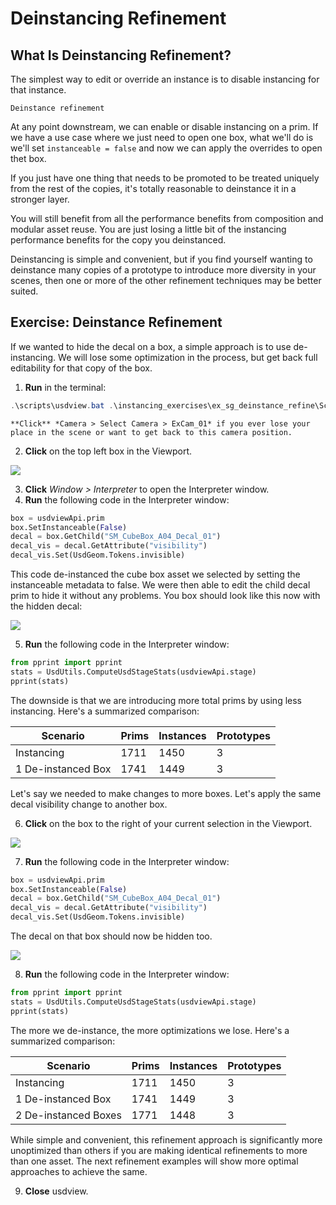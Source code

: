 # Deinstancing Refinement

## What Is Deinstancing Refinement?

The simplest way to edit or override an instance is to disable instancing for that instance.

```{figure} ../../images/asset-modularity-instancing/deinstance-refinement.mp4
Deinstance refinement
```

At any point downstream, we can enable or disable instancing on a prim. If we have a use case where we just need to open one box, what we'll do is we'll set `instanceable = false` and now we can apply the overrides to open thet box. 

If you just have one thing that needs to be promoted to be treated uniquely from the rest of the copies, it's totally reasonable to deinstance it in a stronger layer.

You will still benefit from all the performance benefits from composition and modular asset reuse. You are just losing a little bit of the instancing performance benefits for the copy you deinstanced.

Deinstancing is simple and convenient, but if you find yourself wanting to deinstance many copies of a prototype to introduce more diversity in your scenes, then one or more of the other refinement techniques may be better suited.

## Exercise: Deinstance Refinement

If we wanted to hide the decal on a box, a simple approach is to use de-instancing. We will lose some optimization in the process, but get back full editability for that copy of the box.

1. **Run** in the terminal:
```powershell
.\scripts\usdview.bat .\instancing_exercises\ex_sg_deinstance_refine\Scenario.usd  --camera ExCam_01
```

```{tip}
**Click** *Camera > Select Camera > ExCam_01* if you ever lose your place in the scene or want to get back to this camera position.
```

2. **Click** on the top left box in the Viewport.

![](../../images/asset-modularity-instancing//top-left-box-closeup.png)

3. **Click** *Window > Interpreter* to open the Interpreter window.
4. **Run** the following code in the Interpreter window:
```python
box = usdviewApi.prim
box.SetInstanceable(False)
decal = box.GetChild("SM_CubeBox_A04_Decal_01")
decal_vis = decal.GetAttribute("visibility")
decal_vis.Set(UsdGeom.Tokens.invisible)
```

This code de-instanced the cube box asset we selected by setting the instanceable metadata to false. We were then able to edit the child decal prim to hide it without any problems. You box should look like this now with the hidden decal:

![](../../images/asset-modularity-instancing//hidden-decal.png)

5. **Run** the following code in the Interpreter window:
```python
from pprint import pprint
stats = UsdUtils.ComputeUsdStageStats(usdviewApi.stage)
pprint(stats)
```

The downside is that we are introducing more total prims by using less instancing. Here's a summarized comparison:

Scenario | Prims | Instances | Prototypes 
---|---|---|---
Instancing | 1711 | 1450 | 3
1 De-instanced Box | 1741 | 1449 | 3

Let's say we needed to make changes to more boxes. Let's apply the same decal visibility change to another box.

6. **Click** on the box to the right of your current selection in the Viewport.

![](../../images/asset-modularity-instancing//middle-box.png)

7. **Run** the following code in the Interpreter window:
```python
box = usdviewApi.prim
box.SetInstanceable(False)
decal = box.GetChild("SM_CubeBox_A04_Decal_01")
decal_vis = decal.GetAttribute("visibility")
decal_vis.Set(UsdGeom.Tokens.invisible)
```

The decal on that box should now be hidden too.

![](../../images/asset-modularity-instancing//hidden-decals-2.png)

8. **Run** the following code in the Interpreter window:
```python
from pprint import pprint
stats = UsdUtils.ComputeUsdStageStats(usdviewApi.stage)
pprint(stats)
```

The more we de-instance, the more optimizations we lose. Here's a summarized comparison:

Scenario | Prims | Instances | Prototypes 
---|---|---|---
Instancing | 1711 | 1450 | 3
1 De-instanced Box | 1741 | 1449 | 3
2 De-instanced Boxes | 1771 | 1448 | 3

While simple and convenient, this refinement approach is significantly more unoptimized than others if you are making identical refinements to more than one asset. The next refinement examples will show more optimal approaches to achieve the same.

9. **Close** usdview.
